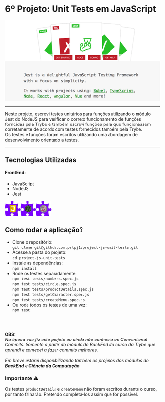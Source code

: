 # 6º Projeto: Unit Tests em JavaScript
<p align="center">
<img src="https://github.com/prtpj1/project-js-unit-tests/blob/main/06%20-%20UnitTests.png" alt="Header" />
</p>
<hr/>

Neste projeto, escrevi testes unitários para funções utilizando o módulo Jest do NodeJS para verificar o correto funcionamento de funções forncidas pela Trybe e também escrevi funções para que funcionassem corretamente de acordo com testes fornecidos também pela Trybe.<br>
Os testes e funções foram escritos utilizando uma abordagem de desenvolvimento orientado a testes.
<br>
<hr/>

## Tecnologias Utilizadas

#### FrontEnd:

* JavaScript
* NodeJS
* Jest

<img src="https://github.com/prtpj1/prtpj1/blob/main/Github%20Imgs/JavaScript2.png" width="50" height="50" alt="CSS" /><img src="https://github.com/prtpj1/prtpj1/blob/main/Github%20Imgs/NodeJS2.png" width="50" height="50" alt="NodeJS" /><img src="https://github.com/prtpj1/prtpj1/blob/main/Github%20Imgs/Jest2.png" width="50" height="50" alt="Jest" />


## Como rodar a aplicação?
- Clone o repositório: <br>
`git clone git@github.com:prtpj1/project-js-unit-tests.git` 
- Acesse a pasta do projeto: <br>
`cd project-js-unit-tests`
- Instale as dependências: <br>
`npm install`  
- Rode os testes separadamente: <br>
`npm test tests/numbers.spec.js`  <br>
`npm test tests/circle.spec.js` <br>
`npm test tests/productDetails.spec.js` <br>
`npm test tests/getCharacter.spec.js` <br>
`npm test tests/createMenu.spec.js` <br>
- Ou rode todos os testes de uma vez: <br>
`npm test` 
</br>
</br>

**OBS:**
</br>
*Na época que fiz este projeto eu ainda não conhecia os Conventional Commits. Somente a partir do módulo de BackEnd do curso da Trybe que aprendi e comecei a fazer commits melhores.
</br>
</br>
Em breve estarei disponibilizando também os projetos dos módulos de **BackEnd** e **Ciência da Computação***

### Importante :warning:
Os testes `productDetails` e `createMenu` não foram escritos durante o curso, por tanto falharão. Pretendo completa-los assim que for possível.
